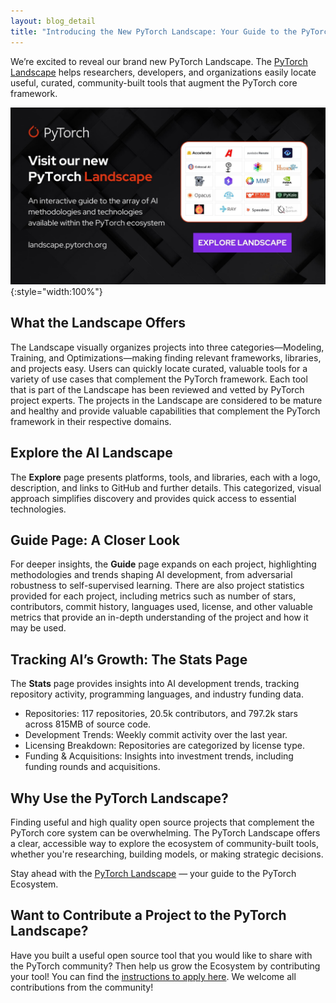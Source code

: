 ```yaml
---
layout: blog_detail
title: "Introducing the New PyTorch Landscape: Your Guide to the PyTorch Ecosystem"
---
```


We’re excited to reveal our brand new PyTorch Landscape. The [PyTorch Landscape](https://landscape.pytorch.org/) helps researchers, developers, and organizations easily locate useful, curated, community-built tools that augment the PyTorch core framework.

![landscape banner](/assets/images/landscape.jpg){:style="width:100%"}


## What the Landscape Offers

The Landscape visually organizes projects into three categories—Modeling, Training, and Optimizations—making finding relevant frameworks, libraries, and projects easy. Users can quickly locate curated, valuable tools for a variety of use cases that complement the PyTorch framework. Each tool that is part of the Landscape has been reviewed and vetted by PyTorch project experts. The projects in the Landscape are considered to be mature and healthy and provide valuable capabilities that complement the PyTorch framework in their respective domains.


## Explore the AI Landscape

The **Explore** page presents platforms, tools, and libraries, each with a logo, description, and links to GitHub and further details. This categorized, visual approach simplifies discovery and provides quick access to essential technologies.


## Guide Page: A Closer Look

For deeper insights, the **Guide** page expands on each project, highlighting methodologies and trends shaping AI development, from adversarial robustness to self-supervised learning. There are also project statistics provided for each project, including metrics such as number of stars, contributors, commit history, languages used, license, and other valuable metrics that provide an in-depth understanding of the project and how it may be used.  


## Tracking AI’s Growth: The Stats Page

The **Stats** page provides insights into AI development trends, tracking repository activity, programming languages, and industry funding data.

* Repositories: 117 repositories, 20.5k contributors, and 797.2k stars across 815MB of source code.
* Development Trends: Weekly commit activity over the last year.
* Licensing Breakdown: Repositories are categorized by license type.
* Funding & Acquisitions: Insights into investment trends, including funding rounds and acquisitions.


## Why Use the PyTorch Landscape?

Finding useful and high quality open source projects that complement the PyTorch core system can be overwhelming. The PyTorch Landscape offers a clear, accessible way to explore the ecosystem of community-built tools, whether you're researching, building models, or making strategic decisions.

Stay ahead with the [PyTorch Landscape](https://landscape.pytorch.org/) — your guide to the PyTorch Ecosystem.

## Want to Contribute a Project to the PyTorch Landscape?

Have you built a useful open source tool that you would like to share with the PyTorch community? Then help us grow the Ecosystem by contributing your tool! You can find the [instructions to apply here](https://github.com/pytorch-fdn/ecosystem). We welcome all contributions from the community!
